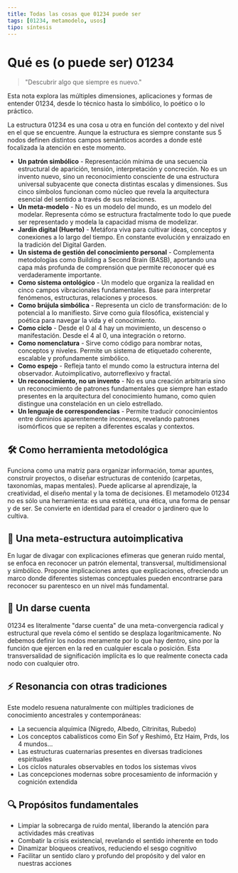 ```yaml
---
title: Todas las cosas que 01234 puede ser
tags: [01234, metamodelo, usos]
tipo: síntesis
---
```

# Qué es (o puede ser) 01234

> "Descubrir algo que siempre es nuevo."

Esta nota explora las múltiples dimensiones, aplicaciones y formas de entender 01234, desde lo técnico hasta lo simbólico, lo poético o lo práctico.

La estructura 01234 es una cosa u otra en función del contexto y del nivel en el que se encuentre. Aunque la estructura es siempre constante sus 5 nodos definen distintos campos semánticos acordes a donde esté focalizada la atención en este momento.

- **Un patrón simbólico** - Representación mínima de una secuencia estructural de aparición, tensión, interpretación y concreción. No es un invento nuevo, sino un reconocimiento consciente de una estructura universal subyacente que conecta distintas escalas y dimensiones. Sus cinco símbolos funcionan como núcleo que revela la arquitectura esencial del sentido a través de sus relaciones.
- **Un meta-modelo** - No es un modelo del mundo, es un modelo del modelar. Representa cómo se estructura fractalmente todo lo que puede ser representado y modela la capacidad misma de modelizar.
- **Jardín digital (Huerto)** - Metáfora viva para cultivar ideas, conceptos y conexiones a lo largo del tiempo. En constante evolución y enraizado en la tradición del Digital Garden.
- **Un sistema de gestión del conocimiento personal** - Complementa metodologías como Building a Second Brain (BASB), aportando una capa más profunda de comprensión que permite reconocer qué es verdaderamente importante.
- **Como sistema ontológico** - Un modelo que organiza la realidad en cinco campos vibracionales fundamentales. Base para interpretar fenómenos, estructuras, relaciones y procesos.
- **Como brújula simbólica** - Representa un ciclo de transformación: de lo potencial a lo manifiesto. Sirve como guía filosófica, existencial y poética para navegar la vida y el conocimiento.
- **Como ciclo** - Desde el 0 al 4 hay un movimiento, un descenso o manifestación. Desde el 4 al 0, una integración o retorno.
- **Como nomenclatura** - Sirve como código para nombrar notas, conceptos y niveles. Permite un sistema de etiquetado coherente, escalable y profundamente simbólico.
- **Como espejo** - Refleja tanto el mundo como la estructura interna del observador. Autoimplicativo, autorreflexivo y fractal.
- **Un reconocimiento, no un invento** - No es una creación arbitraria sino un reconocimiento de patrones fundamentales que siempre han estado presentes en la arquitectura del conocimiento humano, como quien distingue una constelación en un cielo estrellado.
- **Un lenguaje de correspondencias** - Permite traducir conocimientos entre dominios aparentemente inconexos, revelando patrones isomórficos que se repiten a diferentes escalas y contextos.

## 🛠️ Como herramienta metodológica
Funciona como una matriz para organizar información, tomar apuntes, construir proyectos, o diseñar estructuras de contenido (carpetas, taxonomías, mapas mentales). Puede aplicarse al aprendizaje, la creatividad, el diseño mental y la toma de decisiones. El metamodelo 01234 no es sólo una herramienta: es una estética, una ética, una forma de pensar y de ser. Se convierte en identidad para el creador o jardinero que lo cultiva.

## 🧠 Una meta-estructura autoimplicativa
En lugar de divagar con explicaciones efímeras que generan ruido mental, se enfoca en reconocer un patrón elemental, transversal, multidimensional y simbólico. Propone implicaciones antes que explicaciones, ofreciendo un marco donde diferentes sistemas conceptuales pueden encontrarse para reconocer su parentesco en un nivel más fundamental.

## 🌱 Un darse cuenta
01234 es literalmente "darse cuenta" de una meta-convergencia radical y estructural que revela cómo el sentido se desplaza logarítmicamente. No debemos definir los nodos meramente por lo que hay dentro, sino por la función que ejercen en la red en cualquier escala o posición. Esta transversalidad de significación implícita es lo que realmente conecta cada nodo con cualquier otro.

## ⚡ Resonancia con otras tradiciones
Este modelo resuena naturalmente con múltiples tradiciones de conocimiento ancestrales y contemporáneas:
- La secuencia alquímica (Nigredo, Albedo, Citrinitas, Rubedo)
- Los conceptos cabalísticos como Ein Sof y Reshimó, Etz Haim, Prds, los 4 mundos...
- Las estructuras cuaternarias presentes en diversas tradiciones espirituales
- Los ciclos naturales observables en todos los sistemas vivos
- Las concepciones modernas sobre procesamiento de información y cognición extendida

## 🔍 Propósitos fundamentales
- Limpiar la sobrecarga de ruido mental, liberando la atención para actividades más creativas
- Combatir la crisis existencial, revelando el sentido inherente en todo
- Dinamizar bloqueos creativos, reduciendo el sesgo cognitivo
- Facilitar un sentido claro y profundo del propósito y del valor en nuestras acciones